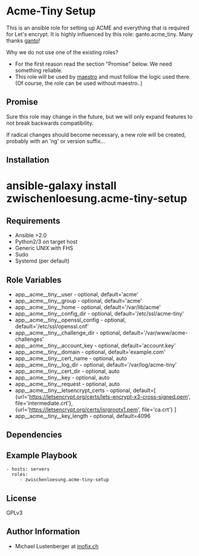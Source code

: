 Acme-Tiny Setup
===============

This is an ansible role for setting up ACME and everything that is required for Let's encrypt. It is highly influenced by this role: ganto.acme\_tiny. Many thanks [ganto](https://linuxmonk.ch/)!

Why we do not use one of the existing roles?

* For the first reason read the section "Promise" below. We need something reliable.
* This role will be used by [maestro](https://github.com/inofix/maestro) and must follow the logic used there. (Of course, the role can be used without maestro..)

Promise
-------

Sure this role may change in the future, but we will only expand features to not break backwards compatibility.

If radical changes should become necessary, a new role will be created, probably with an 'ng' or version suffix...

Installation
------------

 # ansible-galaxy install zwischenloesung.acme-tiny-setup

Requirements
------------

* Ansible >2.0
* Python2/3 on target host
* Generic UNIX with FHS
* Sudo
* Systemd (per default)

Role Variables
--------------

* app\_\_acme\_\_tiny\_\_user - optional, default='acme'
* app\_\_acme\_\_tiny\_\_group - optional, default='acme'
* app\_\_acme\_\_tiny\_\_home - optional, default='/var/lib/acme'
* app\_\_acme\_\_tiny\_\_config\_dir - optional, default='/etc/ssl/acme-tiny'
* app\_\_acme\_\_tiny\_\_openssl\_config - optional, default='/etc/ssl/openssl.cnf'
* app\_\_acme\_\_tiny\_\_challenge\_dir - optional, default='/var/www/acme-challenges'
* app\_\_acme\_\_tiny\_\_account\_key - optional, default='account.key'
* app\_\_acme\_\_tiny\_\_domain - optional, default='example.com'
* app\_\_acme\_\_tiny\_\_cert\_name - optional, auto
* app\_\_acme\_\_tiny\_\_log\_dir - optional, default='/var/log/acme-tiny'
* app\_\_acme\_\_tiny\_\_cert\_dir - optional, auto
* app\_\_acme\_\_tiny\_\_key - optional, auto
* app\_\_acme\_\_tiny\_\_request - optional, auto
* app\_\_acme\_\_tiny\_\_letsencrypt\_certs - optional, default=[ {url='https://letsencrypt.org/certs/lets-encrypt-x3-cross-signed.pem', file='intermediate.crt'}, {url='https://letsencrypt.org/certs/isrgrootx1.pem', file='ca.crt'} ]
* app\_\_acme\_\_tiny\_\_key\_length - optional, default=4096

Dependencies
------------

Example Playbook
----------------

    - hosts: servers
      roles:
         - zwischenloesung.acme-tiny-setup

License
-------

GPLv3

Author Information
------------------

* Michael Lustenberger at [inofix.ch](http://www.inofix.ch)
